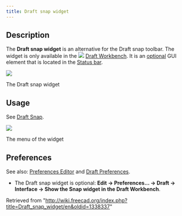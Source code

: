 ```yaml
---
title: Draft snap widget
---
```


## Description

The **Draft snap widget** is an alternative for the Draft snap toolbar. The widget is only available in the ![](/images/Workbench_Draft.svg) [Draft Workbench](/Draft_Workbench "Draft Workbench"). It is an [optional](#Preferences) GUI element that is located in the [Status bar](/Status_bar "Status bar").

![](/images/Draft_snap_widget_button.png)

The Draft snap widget

## Usage

See [Draft Snap](/Draft_Snap "Draft Snap").

![](/images/Draft_snap_widget_menu.png)

The menu of the widget

## Preferences

See also: [Preferences Editor](/Preferences_Editor "Preferences Editor") and [Draft Preferences](/Draft_Preferences "Draft Preferences").

- The Draft snap widget is optional: **Edit → Preferences... → Draft → Interface → Show the Snap widget in the Draft Workbench**.

Retrieved from "<http://wiki.freecad.org/index.php?title=Draft_snap_widget/en&oldid=1338337>"
